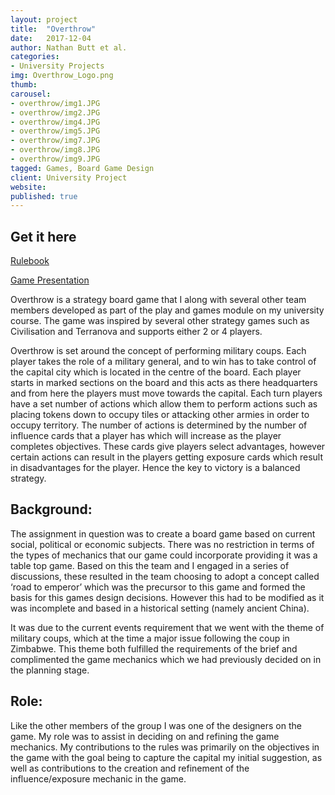 ```yaml
---
layout: project
title:  "Overthrow"
date:   2017-12-04
author: Nathan Butt et al.
categories:
- University Projects
img: Overthrow_Logo.png
thumb:
carousel:
- overthrow/img1.JPG
- overthrow/img2.JPG
- overthrow/img4.JPG
- overthrow/img5.JPG
- overthrow/img7.JPG
- overthrow/img8.JPG
- overthrow/img9.JPG
tagged: Games, Board Game Design
client: University Project
website:
published: true
---
```


## Get it here
<a href="/solid-jekyll/assets/documents/overthrow/Rulebook.pdf">Rulebook</a>

<a href="/solid-jekyll/assets/documents/overthrow/Presentation.pptx">Game Presentation</a>


Overthrow is a strategy board game that I along with several other team members developed as part of the play and games module on my university course. The game was inspired by several other strategy games  such as Civilisation and Terranova and supports either 2 or 4 players.

Overthrow is set around the concept of performing military coups. Each player takes the role of a military general, and to win has to take control of the capital city which is located in the centre of the board. Each player starts in marked sections on the board and this acts as there headquarters and from here the players must move towards the capital. Each turn players have a set number of actions  which allow them to perform actions such as placing tokens down to occupy tiles or attacking other armies in order to occupy territory. The number of actions is determined by the number of influence cards that a player has which will increase as the player completes objectives. These cards give players select advantages, however certain actions can result in the players getting exposure cards which result in disadvantages for the player. Hence the key to victory is a balanced strategy.

## Background:
The assignment in question was to create a board game based on current social, political or economic subjects. There was no restriction in terms of the types of mechanics that our game could incorporate providing it was a table top game. Based on this the team and I engaged in a series of discussions, these resulted in the team choosing to adopt a concept called ‘road to emperor’ which was the precursor to this game and formed the basis for this games design decisions. However this had to be modified as it was incomplete and based in a historical setting (namely ancient China).

It was due to the current events requirement that we went with the theme of military coups, which at the time a major issue following the coup in Zimbabwe. This theme both fulfilled the requirements of the brief and complimented the game mechanics which we had previously decided on in the planning stage.

## Role:
Like the other members of the group I was one of the designers on the game. My role was to assist in deciding on and refining the game mechanics. My contributions to the rules was primarily on the objectives in the game with the goal being to capture the capital my initial suggestion, as well as contributions to the creation and refinement of the influence/exposure mechanic in the game.
